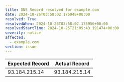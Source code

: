 ```yaml
---
title: DNS Record resolved for example.com
date: 2024-10-26T03:58:02.175948+00:00
resolved: True
resolvedWhen: 2024-10-26T03:58:02.175956+00:00
resolvedStartTime: 2024-10-25T21:09:43.191474+00:00
severity: notice
affected:
  - example.com
section: issue
---
```


| Expected Record  | Actual Record  |
|------------------|----------------|
| 93.184.215.14 | 93.184.215.14 |
